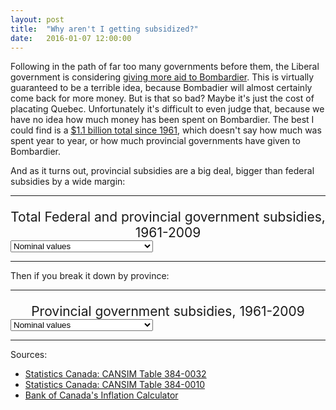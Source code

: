 ```yaml
---
layout: post
title:  "Why aren't I getting subsidized?"
date:   2016-01-07 12:00:00
---
```


Following in the path of far too many governments before them, the Liberal government is considering [giving more aid to Bombardier](http://www.bloomberg.com/news/articles/2016-01-04/bombardier-an-anchor-for-canada-trudeau-briefing-memo-says). This is virtually guaranteed to be a terrible idea, because Bombadier will almost certainly come back for more money. But is that so bad? Maybe it's just the cost of placating Quebec. Unfortunately it's difficult to even judge that, because we have no idea how much money has been spent on Bombardier. The best I could find is a [$1.1 billion total since 1961](http://www.huffingtonpost.ca/mark-milke/bombardier-corporate-welfare-trap_b_4705751.html), which doesn't say how much was spent year to year, or how much provincial governments have given to Bombardier.

And as it turns out, provincial subsidies are a big deal, bigger than federal subsidies by a wide margin:

* * *

<div id="subsdTip" class="hidden">
  <p id="tipTop"><span id="tipTitle"></span></p>
  <p class="tipInfo"><span id="tipText1"></span></p>
  <p class="tipInfo"><span id="tipText2"></span></p>
</div>
<p id="subsdTitle">Total Federal and provincial government subsidies, 1961-2009</p>
<div>
  <select id="substSelect">
    <option value="nominal" selected="selected">Nominal values</option>
    <option value="inflation">Adjusted for inflation (2015 dollars)</option>
  </select>
</div>
<div id="subsdChart"></div>

* * *

Then if you break it down by province:

* * *

<p id="subprTitle">Provincial government subsidies, 1961-2009</p>
<div>
  <select id="subprSelect">
    <option value="nominal" selected="selected">Nominal values</option>
    <option value="inflation">Adjusted for inflation (2015 dollars)</option>
  </select>
</div>
<div id="subprChart"></div>

* * *

Sources:

- [Statistics Canada: CANSIM Table 384-0032]()
- [Statistics Canada: CANSIM Table 384-0010]()
- [Bank of Canada's Inflation Calculator](http://www.bankofcanada.ca/rates/related/inflation-calculator/)


<style>

#subsdChart text,
#subprChart text {
  font-size: 10px;
}

#subsdChart .axis path,
#subsdChart .axis line,
#subprChart .axis path,
#subprChart .axis line {
  fill: none;
  stroke: #000;
  shape-rendering: crispEdges;
}

#subsdTitle,
#subprTitle {
	font-size: 1.5em;
	margin-bottom: 0;
  text-align: center;
}

.subsdSubTitle {
	font-style: italic;
	text-align: center;
}

#subsdChart .x.axis path,
#subprChart .x.axis path {
  display: none;
}

#subsdChart .line, 
#subprChart .line {
  fill: none;
  stroke-linecap: "round";
  stroke-width: 1.5px;
}

#subsdChart .fedLine {
	stroke: #FF0000;
}

#subsdChart .provLine {
	stroke: #808080;
}

#subsdChart .fedCircle {
	fill: #FF0000;
}

#subsdChart .provRect {
	fill: #000000;
}

/* Tooltip */
.hidden {
  display: none;
}

#subsdTip {
  border: 1px solid black;
  border-radius: 5px;
  background-color: white;
  box-shadow: 2px 2px 2px 3px rgba(0, 0, 0, 0.05);
  position: absolute;
  width: 225px;
  height: auto;
  padding: 10px;
  pointer-events: none;
}

#subsdTip strong {
  font-weight: bold;
}

#subsdTip #tipTop {
  font-size: 16px;
  font-weight: bold;
  margin-bottom: 10px !important;
}

#subsdTip .tipInfo {
  font-size: 12px;
  margin: 0;
}

.hidden {
  display: none;
}

</style>

<script src="https://cdnjs.cloudflare.com/ajax/libs/queue-async/1.0.7/queue.min.js"></script>

<script>

var coordinates = [0, 0];
var body = d3.select("body")
    .on("mousemove", function() {
      coordinates = d3.mouse(this);
    })
    .on("mousedown", function() {
      coordinates = d3.mouse(this);
    });

/*
*	Total Federal & Provincial subsidies
*/

subsdChart();

function subsdChart() {

	var margin = {top: 20, right: 20, bottom: 30, left: 50},
	    width = 740 - margin.left - margin.right,
	    height = 300 - margin.top - margin.bottom;

	var parseDate = d3.time.format("%Y").parse;

	var format = d3.format(",.0");

	var govLevels = ["Federal subsidies", "Provincial subsidies"];
	var dataSources = ["CANSIM Table 384-0032", "CANSIM Table 384-0010"];
	var dataColours = ["#FF0000", "#808080"];

	var x = d3.time.scale()
	    .range([0, width]);

	var y = d3.scale.linear()
	    .range([height, 0]);

	var xAxis = d3.svg.axis()
	    .scale(x)
	    .orient("bottom");

	var yAxis = d3.svg.axis()
	    .scale(y)
	    .orient("left");

	var selectedOpt = "nominal";

	var lineStart = d3.svg.line()
	  .x(function(d) { return x(d.Year); })
	  .y(function(d) { return y(0); });

  function calcLine(yData) {
  	return d3.svg.line()
	    .x(function(d) { return x(d.Year); })
	    .y(function(d) { return y(d[yData]); });
  }

	var svg = d3.select("#subsdChart").append("svg")
	    .attr("width", width + margin.left + margin.right)
	    .attr("height", height + margin.top + margin.bottom)
	  .append("g")
	    .attr("transform", "translate(" + margin.left + "," + margin.top + ")");

	queue()
	  .defer(d3.csv, "{{ site.baseurl }}/data/2016/01/subsd_can_384-0032.csv", type)
	  .defer(d3.csv, "{{ site.baseurl }}/data/2016/01/subsd_can_384-0010.csv", type)
	  .await(ready);

	function ready (error, csim3840032, csim3840010, test) {
	  if (error) throw error;

	  var nestData = d3.nest()
	  	.key(function(d) { return d.government; })
	  	.key(function(d) { return d.valuetype; })
	  	//.map(function(d) { return d.value; })
	  	.entries(test);

	 	console.log(nestData);

 	/*var nest = {};
	console.log(nest);*/

	  x.domain([d3.min(csim3840032, function(d) { return d.Year; }), 
	  	d3.max(csim3840010, function(d) { return d.Year; })]);
	  y.domain([d3.min(csim3840032, function(d) { return d.Provincial; }), 
	  	d3.max(csim3840010, function(d) { return d.FedInf; })]);

	  svg.append("g")
	      .attr("class", "x axis")
	      .attr("transform", "translate(0," + height + ")")
	      .call(xAxis);

	  var yAxisLine = svg.append("g")
	      .attr("class", "y axis")
	      .call(yAxis);

	  var yAxisLabel = yAxisLine.append("text")
	      .attr("transform", "rotate(-90)")
	      .attr("y", 6)
	      .attr("dy", ".71em")
	      .style("text-anchor", "end")
	      .text("Million dollars");

	  var oldFedLine = makeLine(csim3840032, "fed");
	  var newFedLine = makeLine(csim3840010, "fed");
	  var oldProvLine = makeLine(csim3840032, "prov");
	  var newProvLine = makeLine(csim3840010, "prov");

		function makeLine(data, name) {
			return svg.append("path")
		    .datum(data)
		    .attr("class", "line " + name + "Line")
		    .attr("d", lineStart);
		}

		var oldFedCircles = svg.selectAll("oldCircles")
			.data(csim3840032)
			.enter()
			.append("circle")
			.attr("class", "fedCircle")
			.attr("cx", function(d) { return x(d.Year); })
			.attr("cy", function(d) { return y(1); })
			.attr("r", 2)
			.on("mouseover", function(d) { showTooltip(d, govLevels[0], dataSources[0]); })
			.on("mouseout", function(d) { d3.select("#subsdTip").classed("hidden", true); });

		var newFedCircles = svg.selectAll("newCircles")
			.data(csim3840010)
			.enter()
			.append("circle")
			.attr("class", "fedCircle")
			.attr("cx", function(d) { return x(d.Year); })
			.attr("cy", function(d) { return y(0); })
			.attr("r", 2)
			.on("mouseover", function(d) { showTooltip(d, govLevels[0], dataSources[1]); })
			.on("mouseout", function(d) { d3.select("#subsdTip").classed("hidden", true); });

		var oldProvRects = svg.selectAll("oldProvRects")
			.data(csim3840032)
			.enter()
			.append("rect")
			.attr("class", "provRect")
			.attr("x", function(d) { return x(d.Year) - 2; })
			.attr("y", function(d) { return y(1); })
			.attr("width", 4)
			.attr("height", 4)
			.on("mouseover", function(d) { showTooltip(d, govLevels[1], dataSources[0]); })
			.on("mouseout", function(d) { d3.select("#subsdTip").classed("hidden", true); });

		var newProvRects = svg.selectAll("newProvRects")
			.data(csim3840010)
			.enter()
			.append("rect")
			.attr("class", "provRect")
			.attr("x", function(d) { return x(d.Year) - 2; })
			.attr("y", function(d) { return y(0); })
			.attr("width", 4)
			.attr("height", 4)
			.on("mouseover", function(d) { showTooltip(d, govLevels[1], dataSources[1]); })
			.on("mouseout", function(d) { d3.select("#subsdTip").classed("hidden", true); });

		function showTooltip(d, gov, source) {
			var xPos = coordinates[0] + 15;
        if (x(d.Year) > width / 2) {
          xPos = coordinates[0] - 250;
        }
        var yPos = coordinates[1];
        d3.select("#subsdTip")
          .style("left", xPos + "px")
          .style("top", yPos + "px");

				d3.select("#subsdTip")
          .select("#tipTitle").text(gov + " – " + d.Year.getFullYear());
        if (selectedOpt === "nominal") {
        	d3.select("#subsdTip")
          	.select("#tipText1")
          	.text("$" + ((gov.substr(0, 1) === "F") ? format(d.Federal) : format(d.Provincial)) + " million dollars");
        } else {
        	d3.select("#subsdTip")
          	.select("#tipText1")
          	.text("$" + ((gov.substr(0, 1) === "F") ? format(d3.round(d.FedInf)) : format(d3.round(d.ProvInf))) + " million dollars");
        }
        d3.select("#subsdTip")
          .select("#tipText2").text(source);

        d3.select("#subsdTip").classed("hidden", false);
		}

		transLine("Federal", "Provincial");
		transShape("Federal", "Provincial");

		function transLine(fedData, provData) {
			oldFedLine.transition()
				.duration(1000)
				.attr("d", calcLine(fedData));

			newFedLine.transition()
				.duration(1000)
				.attr("d", calcLine(fedData));

			oldProvLine.transition()
				.duration(1000)
				.attr("d", calcLine(provData));

			newProvLine.transition()
				.duration(1000)
				.attr("d", calcLine(provData));
		}

		function transShape(fedData, provData) {
			oldFedCircles.transition()
				.duration(1000)
				.attr("cy", function(d) { return y(d[fedData]); });

			newFedCircles.transition()
				.duration(1000)
				.attr("cy", function(d) { return y(d[fedData]); });

			oldProvRects.transition()
				.duration(1000)
				.attr("y", function(d) { return y(d[provData]) - 2; });

			newProvRects.transition()
				.duration(1000)
				.attr("y", function(d) { return y(d[provData]) - 2; });
		}

	var legend = svg.selectAll(".legend")
		  .data(govLevels)
		.enter().append("g")
		  .attr("class", "legend")
		  .attr("transform", function(d, i) { return "translate(0," + ((i * 20)) + ")"; });

  legend.append("rect")
      .attr("x", 50)
      .attr("width", 18)
      .attr("height", 18)
      .style("fill", function(d, i) { return dataColours[i]; });

  legend.append("text")
      .attr("x", 75)
      .attr("y", 9)
      .attr("dy", ".35em")
      .style("text-anchor", "start")
      .text(function(d) { return d; });

  d3.select("#substSelect")
		.on("change", selected);

		function selected() {
			selectedOpt = this.options[this.selectedIndex].value;
			if (selectedOpt === "nominal") {
				transLine("Federal", "Provincial");
				transShape("Federal", "Provincial");
			} else {
				transLine("FedInf", "ProvInf");
				transShape("FedInf", "ProvInf");
			}
		}
	}

	function type(d) {
		d.Year = parseDate(d.Year);
		d.Federal = +d.Federal;
		d.FedInf = +d.FedInf;
		d.Provincial = +d.Provincial;
		d.ProvInf = +d.ProvInf;

    return d;
	}

}



/*
*	Provincial subsidies
*/

/*subprChart();

function subprChart() {

	var margin = {top: 20, right: 20, bottom: 30, left: 50},
	    width = 740 - margin.left - margin.right,
	    height = 300 - margin.top - margin.bottom;

	var parseDate = d3.time.format("%Y").parse;

	var format = d3.format(",.0");

	var govLevels = ["Federal subsidies", "Provincial subsidies"];
	var dataSources = ["CANSIM Table 384-0032", "CANSIM Table 384-0010"];
	var dataColours = ["#FF0000", "#808080"];

	var x = d3.time.scale()
	    .range([0, width]);

	var y = d3.scale.linear()
	    .range([height, 0]);

	var xAxis = d3.svg.axis()
	    .scale(x)
	    .orient("bottom");

	var yAxis = d3.svg.axis()
	    .scale(y)
	    .orient("left");

	var selectedOpt = "nominal";

	var lineStart = d3.svg.line()
	  .x(function(d) { return x(d.Year); })
	  .y(function(d) { return y(0); });

  function calcLine(yData) {
  	return d3.svg.line()
	    .x(function(d) { return x(d.Year); })
	    .y(function(d) { return y(d[yData]); });
  }

	var svg = d3.select("#subprChart").append("svg")
	    .attr("width", width + margin.left + margin.right)
	    .attr("height", height + margin.top + margin.bottom)
	  .append("g")
	    .attr("transform", "translate(" + margin.left + "," + margin.top + ")");

	queue()
	  .defer(d3.csv, "{{ site.baseurl }}/data/2016/01/subpr_fed_384-0032.csv", type)
	  .defer(d3.csv, "{{ site.baseurl }}/data/2016/01/subpr_fed_384-0010.csv", type)
	  .await(ready);

	function ready (error, csim3840032, csim3840010) {
	  if (error) throw error;

	  x.domain([d3.min(csim3840032, function(d) { return d.Year; }), 
	  	d3.max(csim3840010, function(d) { return d.Year; })]);
	  y.domain([d3.min(csim3840032, function(d) { return d["Prince Edward Island"]; }), 
	  	d3.max(csim3840010, function(d) { return d.OntInf; })]);

	  svg.append("g")
	      .attr("class", "x axis")
	      .attr("transform", "translate(0," + height + ")")
	      .call(xAxis);

	  var yAxisLine = svg.append("g")
	      .attr("class", "y axis")
	      .call(yAxis);

	  var yAxisLabel = yAxisLine.append("text")
	      .attr("transform", "rotate(-90)")
	      .attr("y", 6)
	      .attr("dy", ".71em")
	      .style("text-anchor", "end")
	      .text("Million dollars");

	  var oldNfldLine = makeLine(csim3840032);
	  var newFedLine = makeLine(csim3840010);
	  var oldProvLine = makeLine(csim3840032, "prov");
	  var newProvLine = makeLine(csim3840010, "prov");

		function makeLine(data) {
			return svg.append("path")
		    .datum(data)
		    .attr("class", "line")
		    .attr("d", lineStart);
		}

		var oldFedCircles = svg.selectAll("oldCircles")
			.data(csim3840032)
			.enter()
			.append("circle")
			.attr("class", "fedCircle")
			.attr("cx", function(d) { return x(d.Year); })
			.attr("cy", function(d) { return y(1); })
			.attr("r", 2)
			.on("mouseover", function(d) { showTooltip(d, govLevels[0], dataSources[0]); })
			.on("mouseout", function(d) { d3.select("#subsdTip").classed("hidden", true); });

		var newFedCircles = svg.selectAll("newCircles")
			.data(csim3840010)
			.enter()
			.append("circle")
			.attr("class", "fedCircle")
			.attr("cx", function(d) { return x(d.Year); })
			.attr("cy", function(d) { return y(0); })
			.attr("r", 2)
			.on("mouseover", function(d) { showTooltip(d, govLevels[0], dataSources[1]); })
			.on("mouseout", function(d) { d3.select("#subsdTip").classed("hidden", true); });

		var oldProvRects = svg.selectAll("oldProvRects")
			.data(csim3840032)
			.enter()
			.append("rect")
			.attr("class", "provRect")
			.attr("x", function(d) { return x(d.Year) - 2; })
			.attr("y", function(d) { return y(1); })
			.attr("width", 4)
			.attr("height", 4)
			.on("mouseover", function(d) { showTooltip(d, govLevels[1], dataSources[0]); })
			.on("mouseout", function(d) { d3.select("#subsdTip").classed("hidden", true); });

		var newProvRects = svg.selectAll("newProvRects")
			.data(csim3840010)
			.enter()
			.append("rect")
			.attr("class", "provRect")
			.attr("x", function(d) { return x(d.Year) - 2; })
			.attr("y", function(d) { return y(0); })
			.attr("width", 4)
			.attr("height", 4)
			.on("mouseover", function(d) { showTooltip(d, govLevels[1], dataSources[1]); })
			.on("mouseout", function(d) { d3.select("#subsdTip").classed("hidden", true); });

		function showTooltip(d, gov, source) {
			var xPos = coordinates[0] + 15;
        if (x(d.Year) > width / 2) {
          xPos = coordinates[0] - 250;
        }
        var yPos = coordinates[1];
        d3.select("#subsdTip")
          .style("left", xPos + "px")
          .style("top", yPos + "px");

				d3.select("#subsdTip")
          .select("#tipTitle").text(gov + " – " + d.Year.getFullYear());
        if (selectedOpt === "nominal") {
        	d3.select("#subsdTip")
          	.select("#tipText1")
          	.text("$" + ((gov.substr(0, 1) === "F") ? format(d.Federal) : format(d.Provincial)) + " million dollars");
        } else {
        	d3.select("#subsdTip")
          	.select("#tipText1")
          	.text("$" + ((gov.substr(0, 1) === "F") ? format(d3.round(d.FedInf)) : format(d3.round(d.ProvInf))) + " million dollars");
        }
        d3.select("#subsdTip")
          .select("#tipText2").text(source);

        d3.select("#subsdTip").classed("hidden", false);
		}

		transLine(fedLine, provLine);
		transShape("Federal", "Provincial");

		function transLine(fedLineFunc, provLineFunc) {
			oldFedLine.transition()
				.duration(1000)
				.attr("d", fedLineFunc);

			newFedLine.transition()
				.duration(1000)
				.attr("d", fedLineFunc);

			oldProvLine.transition()
				.duration(1000)
				.attr("d", provLineFunc);

			newProvLine.transition()
				.duration(1000)
				.attr("d", provLineFunc);
		}

		function transShape(fedData, provData) {
			oldFedCircles.transition()
				.duration(1000)
				.attr("cy", function(d) { return y(d[fedData]); });

			newFedCircles.transition()
				.duration(1000)
				.attr("cy", function(d) { return y(d[fedData]); });

			oldProvRects.transition()
				.duration(1000)
				.attr("y", function(d) { return y(d[provData]) - 2; });

			newProvRects.transition()
				.duration(1000)
				.attr("y", function(d) { return y(d[provData]) - 2; });
		}

	var legend = svg.selectAll(".legend")
		  .data(govLevels)
		.enter().append("g")
		  .attr("class", "legend")
		  .attr("transform", function(d, i) { return "translate(0," + ((i * 20)) + ")"; });

  legend.append("rect")
      .attr("x", 50)
      .attr("width", 18)
      .attr("height", 18)
      .style("fill", function(d, i) { return dataColours[i]; });

  legend.append("text")
      .attr("x", 75)
      .attr("y", 9)
      .attr("dy", ".35em")
      .style("text-anchor", "start")
      .text(function(d) { return d; });

  d3.select("#subprSelect")
		.on("change", selected);

		function selected() {
			selectedOpt = this.options[this.selectedIndex].value;
			if (selectedOpt === "nominal") {
				transLine(fedLine, provLine);
				transShape("Federal", "Provincial");
			} else {
				transLine(fedInfLine, provInfLine);
				transShape("FedInf", "ProvInf");
			}
		}
	}

	function type(d) {
		d.Year = parseDate(d.Year);
		d.Federal = +d.Federal;
		d.FedInf = +d.FedInf;
		d.Provincial = +d.Provincial;
		d.ProvInf = +d.ProvInf;

    return d;
	}

}*/

</script>